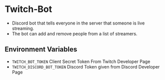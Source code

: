 # Twitch-Bot
- Discord bot that tells everyone in the server that someone is live streaming.
- The bot can add and remove people from a list of streamers.

## Environment Variables
- `TWITCH_BOT_TOKEN` Client Secret Token From Twitch Developer Page
- `TWITCH_DISCORD_BOT_TOKEN` Discord Token given from Discord Developer Page
